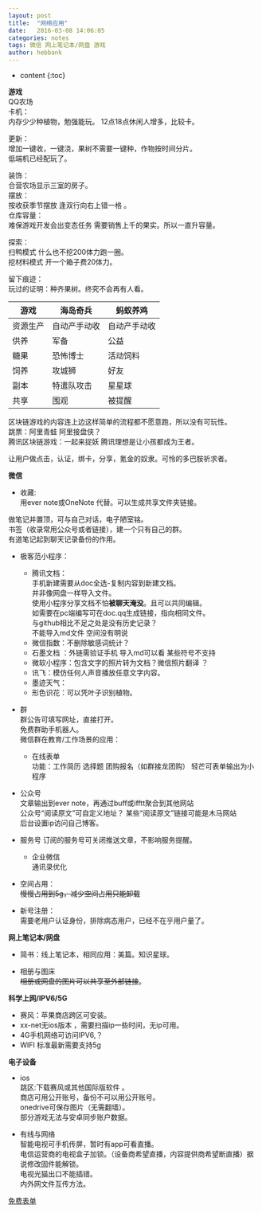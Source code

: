 ```yaml
---
layout: post
title:  "网络应用"
date:   2016-03-08 14:06:05
categories: notes
tags: 微信 网上笔记本/网盘 游戏
author: hebbank
---
```


* content
{:toc}

**游戏**   
QQ农场  
卡机：  
内存少少种植物，勉强能玩。  12点18点休闲人增多，比较卡。    

更新：  
增加一键收，一键浇，果树不需要一键种，作物按时间分片。    
低端机已经配玩了。  




装饰：  
合营农场显示三室的房子。  
摆放：  
按收获季节摆放   逢双行向右上错一格 。  
仓库容量：  
难保游戏开发会出变态任务 需要销售上千的果实。所以一直升容量。    

探索：  
扫鸭模式  什么也不挖200体力跑一圈。  
挖材料模式  开一个箱子费20体力。    

留下痕迹：  
玩过的证明：种齐果树。终究不会再有人看。    

游戏|海岛奇兵|蚂蚁养鸡  
---|---|---  
资源生产|自动产手动收|自动产手动收   
供养|军备|公益   
糖果|恐怖博士|活动饲料  
饲养|攻城狮|好友   
副本|特遣队攻击|星星球  
共享|围观|被提醒  


区块链游戏的内容连上边这样简单的流程都不愿意跑，所以没有可玩性。   
跳票：阿里青蛙  阿里接盘侠？   
腾讯区块链游戏：一起来捉妖  腾讯理想是让小孩都成为王者。  

让用户做点击，认证，绑卡，分享，氪金的奴隶。可怜的多巴胺祈求者。    

**微信**  

- 收藏:  
  用ever note或OneNote 代替。可以生成共享文件夹链接。   

做笔记并置顶，可与自己对话，电子陋室铭。    
书签（收录常用公众号或者链接），建一个只有自己的群。  
有道笔记起到聊天记录备份的作用。

- 极客范小程序：
    - 腾讯文档：  
  手机新建需要从doc全选-复制内容到新建文档。  
  并非像网盘一样导入文件。     
    使用小程序分享文档不怕**被聊天淹没**。且可以共同编辑。  
    如需要在pc端编写可在doc.qq生成链接，指向相同文件。  
    与github相比不足之处是没有历史记录？  
不能导入md文件 空间没有明说  
  - 微信指数：不删除敏感词统计？  
  - 石墨文档 ：外链需验证手机 导入md可以看 某些符号不支持  
  - 微软小程序：包含文字的照片转为文档？微信照片翻译 ？  
  - 讯飞：模仿任何人声音播放任意文字内容。  
  - 墨迹天气：
  - 形色识花：可以凭叶子识别植物。  
-  群  
  群公告可填写网址，直接打开。  
  免费群助手机器人。  
 微信群在教育/工作场景的应用：  
    - 在线表单  
  功能：工作简历 选择题 团购报名（如群接龙团购）
    轻芒可表单输出为小程序     
  - 公众号  
文章输出到ever note，再通过buff或ifftt聚合到其他网站   
公众号“阅读原文”可自定义地址？ 某些“阅读原文”链接可能是木马网站   
后台设置ip访问自己博客。  
- 服务号
 订阅的服务号可关闭推送文章，不影响服务提醒。  


    - 企业微信  
 通讯录优化  
- 空间占用：  
~~慢慢占用到5g，减少空间占用只能卸载~~  
- 新号注册：  
需要老用户认证身份，排除病态用户，已经不在乎用户量了。  

**网上笔记本/网盘**   
- 简书：线上笔记本，相同应用：美篇。知识星球。      

- 相册与图床  
~~相册或网盘的图片可以共享至外部链接~~。  


**科学上网/IPV6/5G**   
- 赛风：苹果商店跨区可安装。  
- xx-net无ios版本 ，需要扫描ip一些时间，无ip可用。     
- 4G手机网络可访问IPV6,？
- WIFI 标准最新需要支持5g  

**电子设备**  
-  ios  
跳区:下载赛风或其他国际版软件 。   
商店可用公开账号，备份不可以用公开账号。  
onedrive可保存图片（无需翻墙）。  
部分游戏无法与安卓同步账户数据。   

- 有线与网络  
智能电视可手机传屏，暂时有app可看直播。  
电信运营商的电视盒子加锁。（设备商希望直播，内容提供商希望断直播）据说修改固件能解锁。   
电视光猫出口不能插错。  
内外网文件互传方法。  

[免费表单](https://jinshuju.net/?utm_source=pub_footer)   
